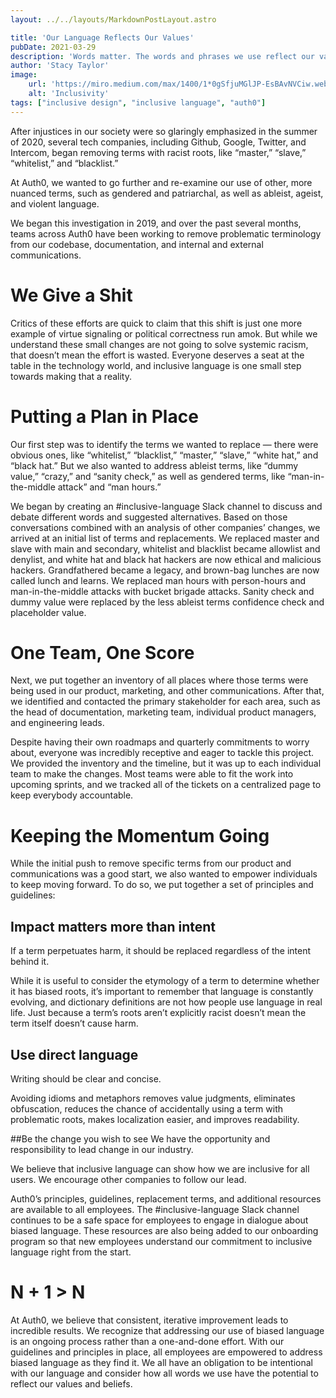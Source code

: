 ```yaml
---
layout: ../../layouts/MarkdownPostLayout.astro

title: 'Our Language Reflects Our Values'
pubDate: 2021-03-29
description: 'Words matter. The words and phrases we use reflect our values and attitudes towards those around us. As language is constantly evolving, words and phrases that were commonplace in the past may strike us as deeply offensive today. It’s important that we reflect on the terms we use and consider how they may be harming others or how and how they might be perceived in the future.'
author: 'Stacy Taylor'
image:
    url: 'https://miro.medium.com/max/1400/1*0gSfjuMGlJP-EsBAvNVCiw.webp' 
    alt: 'Inclusivity'
tags: ["inclusive design", "inclusive language", "auth0"]
---
```



After injustices in our society were so glaringly emphasized in the summer of 2020, several tech companies, including Github, Google, Twitter, and Intercom, began removing terms with racist roots, like “master,” “slave,” “whitelist,” and “blacklist.”

At Auth0, we wanted to go further and re-examine our use of other, more nuanced terms, such as gendered and patriarchal, as well as ableist, ageist, and violent language.

We began this investigation in 2019, and over the past several months, teams across Auth0 have been working to remove problematic terminology from our codebase, documentation, and internal and external communications.

# We Give a Shit
Critics of these efforts are quick to claim that this shift is just one more example of virtue signaling or political correctness run amok. But while we understand these small changes are not going to solve systemic racism, that doesn’t mean the effort is wasted. Everyone deserves a seat at the table in the technology world, and inclusive language is one small step towards making that a reality.

# Putting a Plan in Place
Our first step was to identify the terms we wanted to replace — there were obvious ones, like “whitelist,” “blacklist,” “master,” “slave,” “white hat,” and “black hat.” But we also wanted to address ableist terms, like “dummy value,” “crazy,” and “sanity check,” as well as gendered terms, like “man-in-the-middle attack” and “man hours.”

We began by creating an #inclusive-language Slack channel to discuss and debate different words and suggested alternatives. Based on those conversations combined with an analysis of other companies’ changes, we arrived at an initial list of terms and replacements. We replaced master and slave with main and secondary, whitelist and blacklist became allowlist and denylist, and white hat and black hat hackers are now ethical and malicious hackers. Grandfathered became a legacy, and brown-bag lunches are now called lunch and learns. We replaced man hours with person-hours and man-in-the-middle attacks with bucket brigade attacks. Sanity check and dummy value were replaced by the less ableist terms confidence check and placeholder value.

# One Team, One Score
Next, we put together an inventory of all places where those terms were being used in our product, marketing, and other communications. After that, we identified and contacted the primary stakeholder for each area, such as the head of documentation, marketing team, individual product managers, and engineering leads.

Despite having their own roadmaps and quarterly commitments to worry about, everyone was incredibly receptive and eager to tackle this project. We provided the inventory and the timeline, but it was up to each individual team to make the changes. Most teams were able to fit the work into upcoming sprints, and we tracked all of the tickets on a centralized page to keep everybody accountable.

# Keeping the Momentum Going
While the initial push to remove specific terms from our product and communications was a good start, we also wanted to empower individuals to keep moving forward. To do so, we put together a set of principles and guidelines:

## Impact matters more than intent
If a term perpetuates harm, it should be replaced regardless of the intent behind it.

While it is useful to consider the etymology of a term to determine whether it has biased roots, it’s important to remember that language is constantly evolving, and dictionary definitions are not how people use language in real life. Just because a term’s roots aren’t explicitly racist doesn’t mean the term itself doesn’t cause harm.

## Use direct language
Writing should be clear and concise.

Avoiding idioms and metaphors removes value judgments, eliminates obfuscation, reduces the chance of accidentally using a term with problematic roots, makes localization easier, and improves readability.

##Be the change you wish to see
We have the opportunity and responsibility to lead change in our industry.

We believe that inclusive language can show how we are inclusive for all users. We encourage other companies to follow our lead.

Auth0’s principles, guidelines, replacement terms, and additional resources are available to all employees. The #inclusive-language Slack channel continues to be a safe space for employees to engage in dialogue about biased language. These resources are also being added to our onboarding program so that new employees understand our commitment to inclusive language right from the start.

# N + 1 > N
At Auth0, we believe that consistent, iterative improvement leads to incredible results. We recognize that addressing our use of biased language is an ongoing process rather than a one-and-done effort. With our guidelines and principles in place, all employees are empowered to address biased language as they find it. We all have an obligation to be intentional with our language and consider how all words we use have the potential to reflect our values and beliefs.